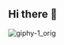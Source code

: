 ## Hi there 👋

![giphy-1_orig](https://github.com/user-attachments/assets/8e6f9e41-ab87-4f99-aec3-f958ae6fad9b)
